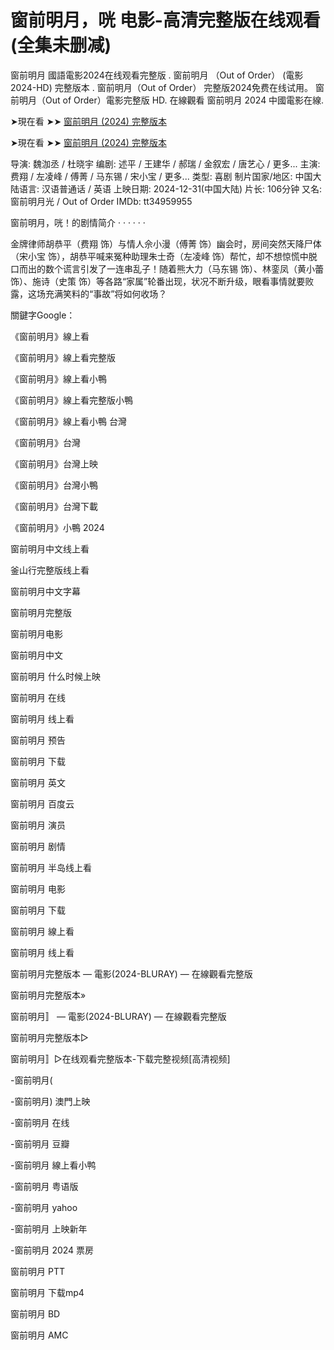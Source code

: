 <h1> 窗前明月，咣 电影-高清完整版在线观看(全集未删减) </h1>

窗前明月 國語電影2024在线观看完整版 . 窗前明月 （Out of Order） (電影2024-HD) 完整版本 . 窗前明月（Out of Order） 完整版2024免费在线试用。 窗前明月（Out of Order）電影完整版 HD. 在線觀看 窗前明月 2024 中國電影在線.

➤現在看 ➤➤ [窗前明月 (2024) 完整版本](https://tinyurl.com/2whb9cay)

➤現在看 ➤➤ [窗前明月 (2024) 完整版本](https://tinyurl.com/2whb9cay)

导演: 魏泇丞 / 杜晓宇 编剧: 述平 / 王建华 / 郝瑞 / 金叙宏 / 唐艺心 / 更多... 主演: 费翔 / 左凌峰 / 傅菁 / 马东锡 / 宋小宝 / 更多... 类型: 喜剧 制片国家/地区: 中国大陆语言: 汉语普通话 / 英语 上映日期: 2024-12-31(中国大陆) 片长: 106分钟 又名: 窗前明月光 / Out of Order IMDb: tt34959955

窗前明月，咣！的剧情简介 · · · · · ·

金牌律师胡恭平（费翔 饰）与情人佘小漫（傅菁 饰）幽会时，房间突然天降尸体（宋小宝 饰），胡恭平喊来冤种助理朱士奇（左凌峰 饰）帮忙，却不想惊慌中脱口而出的数个谎言引发了一连串乱子！随着熊大力（马东锡 饰）、林銮凤（黄小蕾 饰）、施诗（史策 饰）等各路“家属”轮番出现，状况不断升级，眼看事情就要败露，这场充满笑料的“事故”将如何收场？

關鍵字Google：

《窗前明月》線上看

《窗前明月》線上看完整版

《窗前明月》線上看小鴨

《窗前明月》線上看完整版小鴨

《窗前明月》線上看小鴨 台灣

《窗前明月》台灣

《窗前明月》台灣上映

《窗前明月》台灣小鴨

《窗前明月》台灣下載

《窗前明月》小鴨 2024

窗前明月中文线上看

釜山行完整版线上看

窗前明月中文字幕

窗前明月完整版

窗前明月电影

窗前明月中文

窗前明月 什么时候上映

窗前明月 在线

窗前明月 线上看

窗前明月 预告

窗前明月 下载

窗前明月 英文

窗前明月 百度云

窗前明月 演员

窗前明月 剧情

窗前明月 半岛线上看

窗前明月 电影

窗前明月 下载

窗前明月 線上看

窗前明月 线上看

窗前明月完整版本 — 電影(2024-BLURAY) — 在線觀看完整版

窗前明月完整版本»

窗前明月〛 — 電影(2024-BLURAY) — 在線觀看完整版

窗前明月完整版本▷

窗前明月〛▷在线观看完整版本-下载完整视频[高清视频]

-窗前明月(

-窗前明月) 澳門上映

-窗前明月 在线

-窗前明月 豆瓣

-窗前明月 線上看小鸭

-窗前明月 粤语版

-窗前明月 yahoo

-窗前明月 上映新年

-窗前明月 2024 票房

窗前明月 PTT

窗前明月 下载mp4

窗前明月 BD

窗前明月 AMC
